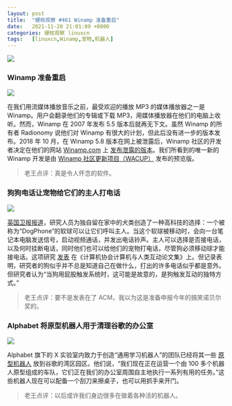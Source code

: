 ```yaml
---
layout: post
title:	"硬核观察 #461 Winamp 准备重启"
date:	2021-11-20 21:01:09 +0800 
categories:	硬核观察 linuxcn 
tags:	[linuxcn,Winamp,宠物,机器人]
---
```



![](/Asserts/Images//attachment/album/202111/20/205931ftpp6iaonifironn.jpg)


### Winamp 准备重启


![](/Asserts/Images//attachment/album/202111/20/205941pe3oabbb6xtxoebk.jpg)


在我们用流媒体播放音乐之前，最受欢迎的播放 MP3 的媒体播放器之一是 Winamp。用户会翻录他们的专辑或下载 MP3，用媒体播放器在他们的电脑上收听。然而，Winamp 在 2007 年发布 5.5 版本后就再无下文。虽然 Winamp 的所有者 Radionomy 说他们对 Winamp 有很大的计划，但此后没有进一步的版本发布。2018 年 10 月，在 Winamp 5.8 版本在网上被泄露后，Winamp 社区的开发者决定在他们的网站 [Winamp.com](https://www.winamp.com/) 上 [发布泄露的版本](https://www.bleepingcomputer.com/news/software/winamp-prepares-a-relaunch-new-beta-version-almost-ready/)。我们所看到的唯一新的 Winamp 开发是由 [Winamp 社区更新项目（WACUP）](https://getwacup.com/) 发布的预览版。



> 
> 老王点评：真是令人怀念的软件。
> 
> 
> 


### 狗狗电话让宠物给它们的主人打电话


![](/Asserts/Images//attachment/album/202111/20/210001cpko4yj5jukpff4d.jpg)


[英国卫报报道](https://www.theguardian.com/lifeandstyle/2021/nov/17/can-i-give-you-a-call-bark-dogphone-lets-pets-ring-their-owners)，研究人员为独自留在家中的犬类创造了一种高科技的选择：一个被称为“DogPhone”的软球可以让它们呼叫主人。当这个软球被移动时，会向一台笔记本电脑发送信号，启动视频通话，并发出电话铃声。主人可以选择是否接电话，以及何时挂断电话，同时他们也可以给他们的宠物打电话，尽管狗必须移动球才能接电话。这项研究 [发表](https://dl.acm.org/doi/10.1145/3488539) 在《计算机协会计算机与人类互动论文集》上。但记录表明，研究者的狗似乎并不总是知道自己在做什么，打出的许多电话似乎都是意外。但研究者认为“当狗用屁股触发系统时，这可能是故意的，是狗触发互动的独特方式。”



> 
> 老王点评：要不是发表在了 ACM，我以为这是准备申报今年的搞笑诺贝尔奖的。
> 
> 
> 


### Alphabet 将原型机器人用于清理谷歌的办公室


![](/Asserts/Images//attachment/album/202111/20/210058fvqhhsrn02g0n9n7.jpg)


Alphabet 旗下的 X 实验室内致力于创造“通用学习机器人”的团队已经将其一些 [原型机器人](https://www.theverge.com/2021/11/19/22791267/alphabet-google-everyday-robot-project-cleaning-office-prototype) 放到谷歌的湾区园区。他们说，“我们现在正在运营一个由 100 多个机器人原型组成的车队，它们正在我们的办公室周围自主地执行一系列有用的任务。”这些机器人现在可以配备一个刮刀来擦桌子，也可以用抓手来开门。



> 
> 老王点评：以后或许我们身边很多在做着各种活的机器人。
> 
> 
>
